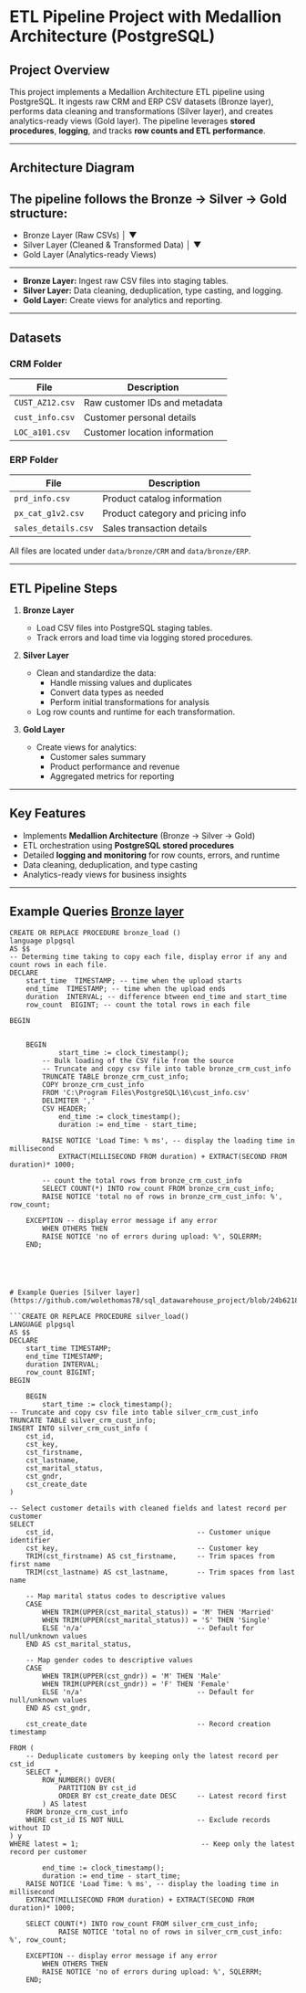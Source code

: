 
# ETL Pipeline Project with Medallion Architecture (PostgreSQL)

## Project Overview
This project implements a Medallion Architecture ETL pipeline using PostgreSQL. It ingests raw CRM and ERP CSV datasets (Bronze layer), performs data cleaning and transformations (Silver layer), and creates analytics-ready views (Gold layer). The pipeline leverages **stored procedures**, **logging**, and tracks **row counts and ETL performance**.

---

## Architecture Diagram
The pipeline follows the **Bronze → Silver → Gold** structure:
---
- Bronze Layer (Raw CSVs)
│
▼
- Silver Layer (Cleaned & Transformed Data)
│
▼
- Gold Layer (Analytics-ready Views)
---

- **Bronze Layer:** Ingest raw CSV files into staging tables.
- **Silver Layer:** Data cleaning, deduplication, type casting, and logging.
- **Gold Layer:** Create views for analytics and reporting.
---

## Datasets

### CRM Folder
| File | Description |
|------|-------------|
| `CUST_AZ12.csv` | Raw customer IDs and metadata |
| `cust_info.csv` | Customer personal details |
| `LOC_a101.csv` | Customer location information |

### ERP Folder
| File | Description |
|------|-------------|
| `prd_info.csv` | Product catalog information |
| `px_cat_g1v2.csv` | Product category and pricing info |
| `sales_details.csv` | Sales transaction details |

All files are located under `data/bronze/CRM` and `data/bronze/ERP`.

---

## ETL Pipeline Steps

1. **Bronze Layer**
   - Load CSV files into PostgreSQL staging tables.
   - Track errors and load time via logging stored procedures.

2. **Silver Layer**
   - Clean and standardize the data:
     - Handle missing values and duplicates
     - Convert data types as needed
     - Perform initial transformations for analysis
   - Log row counts and runtime for each transformation.

3. **Gold Layer**
   - Create views for analytics:
     - Customer sales summary
     - Product performance and revenue
     - Aggregated metrics for reporting

---

## Key Features
- Implements **Medallion Architecture** (Bronze → Silver → Gold)
- ETL orchestration using **PostgreSQL stored procedures**
- Detailed **logging and monitoring** for row counts, errors, and runtime
- Data cleaning, deduplication, and type casting
- Analytics-ready views for business insights

---

## Example Queries [Bronze layer](https://github.com/wolethomas78/sql_datawarehouse_project/blob/af8b612bb1e94eb932118f50bc7c1409850d950f/bronze_layer_code)
```-- Creating store procedure for re-useability
CREATE OR REPLACE PROCEDURE bronze_load ()
language plpgsql
AS $$
-- Determing time taking to copy each file, display error if any and count rows in each file.
DECLARE
	start_time  TIMESTAMP; -- time when the upload starts
	end_time  TIMESTAMP; -- time when the upload ends
	duration  INTERVAL; -- difference btween end_time and start_time
	row_count  BIGINT; -- count the total rows in each file

BEGIN 
	

	BEGIN
			start_time := clock_timestamp();
		-- Bulk loading of the CSV file from the source
		-- Truncate and copy csv file into table bronze_crm_cust_info
		TRUNCATE TABLE bronze_crm_cust_info; 
		COPY bronze_crm_cust_info
		FROM 'C:\Program Files\PostgreSQL\16\cust_info.csv'
		DELIMITER ','
		CSV HEADER;
			end_time := clock_timestamp();
			duration := end_time - start_time;
      
		RAISE NOTICE 'Load Time: % ms', -- display the loading time in millisecond
			EXTRACT(MILLISECOND FROM duration) + EXTRACT(SECOND FROM duration)* 1000;
			
		-- count the total rows from bronze_crm_cust_info
		SELECT COUNT(*) INTO row_count FROM bronze_crm_cust_info;
		RAISE NOTICE 'total no of rows in bronze_crm_cust_info: %', row_count;
			
	EXCEPTION -- display error message if any error
		WHEN OTHERS THEN
		RAISE NOTICE 'no of errors during upload: %', SQLERRM;
	END;





# Example Queries [Silver layer](https://github.com/wolethomas78/sql_datawarehouse_project/blob/24b621863a96f6da11f1d3208541ae1053317658/silver_layer_code)

```CREATE OR REPLACE PROCEDURE silver_load()
LANGUAGE plpgsql
AS $$
DECLARE 
	start_time TIMESTAMP;
	end_time TIMESTAMP;
	duration INTERVAL;
	row_count BIGINT;
BEGIN

	BEGIN 
		start_time := clock_timestamp();
-- Truncate and copy csv file into table silver_crm_cust_info
TRUNCATE TABLE silver_crm_cust_info;
INSERT INTO silver_crm_cust_info (
	cst_id,
	cst_key,
	cst_firstname,
	cst_lastname,
	cst_marital_status,
	cst_gndr,
	cst_create_date
) 

-- Select customer details with cleaned fields and latest record per customer
SELECT 
    cst_id,                                   -- Customer unique identifier
    cst_key,                                  -- Customer key 
    TRIM(cst_firstname) AS cst_firstname,     -- Trim spaces from first name
    TRIM(cst_lastname) AS cst_lastname,       -- Trim spaces from last name

    -- Map marital status codes to descriptive values
    CASE
        WHEN TRIM(UPPER(cst_marital_status)) = 'M' THEN 'Married'
        WHEN TRIM(UPPER(cst_marital_status)) = 'S' THEN 'Single'
        ELSE 'n/a'                            -- Default for null/unknown values
    END AS cst_marital_status,

    -- Map gender codes to descriptive values
    CASE
        WHEN TRIM(UPPER(cst_gndr)) = 'M' THEN 'Male'
        WHEN TRIM(UPPER(cst_gndr)) = 'F' THEN 'Female'
        ELSE 'n/a'                            -- Default for null/unknown values
    END AS cst_gndr,	

    cst_create_date                           -- Record creation timestamp

FROM (
    -- Deduplicate customers by keeping only the latest record per cst_id
    SELECT *,
        ROW_NUMBER() OVER(
            PARTITION BY cst_id 
            ORDER BY cst_create_date DESC     -- Latest record first
        ) AS latest
    FROM bronze_crm_cust_info
    WHERE cst_id IS NOT NULL                  -- Exclude records without ID
) y
WHERE latest = 1;                              -- Keep only the latest record per customer

		end_time := clock_timestamp();
		duration := end_time - start_time;
	RAISE NOTICE 'Load Time: % ms', -- display the loading time in millisecond
	EXTRACT(MILLISECOND FROM duration) + EXTRACT(SECOND FROM duration)* 1000;

	SELECT COUNT(*) INTO row_count FROM silver_crm_cust_info;
			RAISE NOTICE 'total no of rows in silver_crm_cust_info: %', row_count;
			
	EXCEPTION -- display error message if any error
		WHEN OTHERS THEN
		RAISE NOTICE 'no of errors during upload: %', SQLERRM;
	END;














